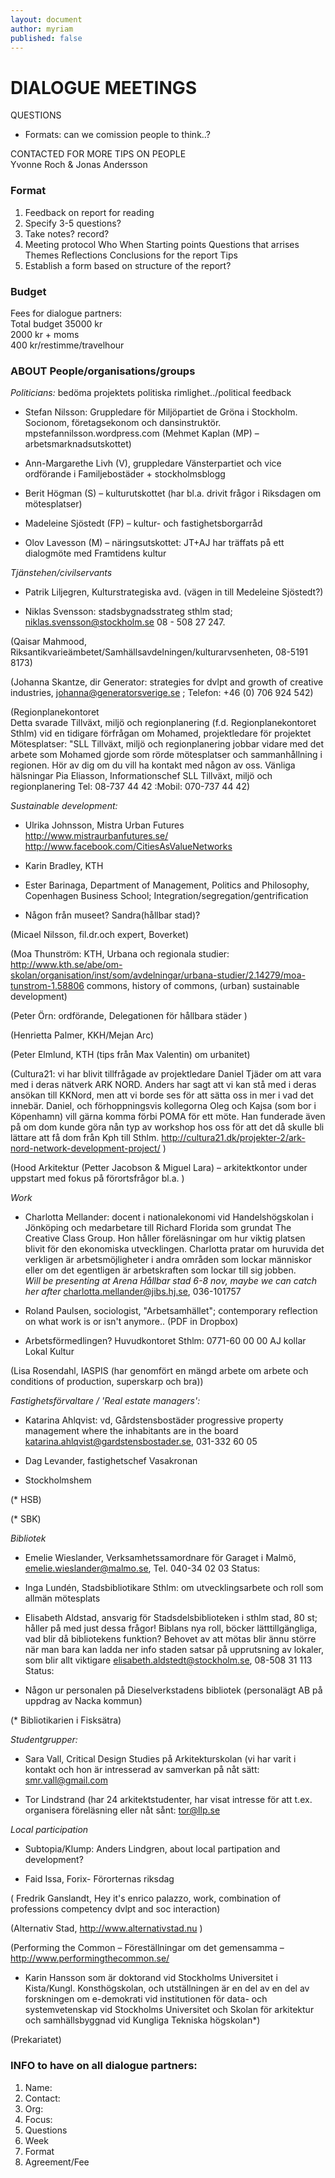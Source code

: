 ```yaml
---
layout: document
author: myriam
published: false
---
```


# DIALOGUE MEETINGS

QUESTIONS

* Formats: can we comission people to think..? 

CONTACTED FOR MORE TIPS ON PEOPLE   
Yvonne Roch & Jonas Andersson

### Format
1. Feedback on report for reading
2. Specify 3-5 questions?
3. Take notes? record?
4. Meeting protocol
Who
When
Starting points
Questions that arrises
Themes 
Reflections 
Conclusions for the report
Tips
5. Establish a form based on structure of the report?  


### Budget
Fees for dialogue partners:  
Total budget 35000 kr   
2000 kr + moms  
400 kr/restimme/travelhour

### ABOUT People/organisations/groups 

*Politicians:*
bedöma projektets politiska rimlighet../political feedback  
* Stefan Nilsson: 
Gruppledare för Miljöpartiet de Gröna i Stockholm. Socionom, företagsekonom och dansinstruktör.
mpstefannilsson.wordpress.com
(Mehmet Kaplan (MP) – arbetsmarknadsutskottet)

* Ann-Margarethe Livh (V), gruppledare Vänsterpartiet och vice ordförande i Familjebostäder + stockholmsblogg

* Berit Högman (S) – kulturutskottet (har bl.a. drivit frågor i Riksdagen om mötesplatser) 

* Madeleine Sjöstedt (FP) – kultur- och fastighetsborgarråd 

* Olov Lavesson (M) – näringsutskottet: JT+AJ har träffats på ett dialogmöte med Framtidens kultur


*Tjänstehen/civilservants*

* Patrik Liljegren, Kulturstrategiska avd. (vägen in till Medeleine Sjöstedt?)

* Niklas Svensson: stadsbygnadsstrateg sthlm stad; niklas.svensson@stockholm.se 08 - 508 27 247.

(Qaisar Mahmood, Riksantikvarieämbetet/Samhällsavdelningen/kulturarvsenheten,  08-5191 8173)

(Johanna Skantze, dir Generator: strategies for dvlpt and growth of creative industries, johanna@generatorsverige.se ; Telefon: +46 (0) 706 924 542)

(Regionplanekontoret  
Detta svarade Tillväxt, miljö och regionplanering (f.d. Regionplanekontoret Sthlm) vid en tidigare förfrågan om Mohamed, projektledare för projektet Mötesplatser:
"SLL Tillväxt, miljö och regionplanering jobbar vidare med det arbete som Mohamed gjorde som rörde mötesplatser och sammanhållning i regionen. Hör av dig om du vill ha kontakt med någon av oss. 
Vänliga hälsningar
Pia Eliasson, Informationschef SLL Tillväxt, miljö och regionplanering
Tel: 08-737 44 42 :Mobil: 070-737 44 42) 


*Sustainable development:*

* Ulrika Johnsson, Mistra Urban Futures
http://www.mistraurbanfutures.se/
http://www.facebook.com/CitiesAsValueNetworks  

* Karin Bradley, KTH

* Ester Barinaga, Department of Management, Politics and Philosophy, Copenhagen Business School; Integration/segregation/gentrification

* Någon från museet? Sandra(hållbar stad)?

(Micael Nilsson, fil.dr.och	expert,	Boverket) 

(Moa Thunström: KTH, Urbana och regionala studier: http://www.kth.se/abe/om-skolan/organisation/inst/som/avdelningar/urbana-studier/2.14279/moa-tunstrom-1.58806 commons, history of commons, (urban) sustainable development)

(Peter Örn: ordförande, Delegationen för hållbara städer )

(Henrietta Palmer, KKH/Mejan Arc)

(Peter Elmlund, KTH (tips från Max Valentin) om urbanitet)

(Cultura21: vi har blivit tillfrågade av projektledare Daniel Tjäder om att vara med i deras nätverk ARK NORD. Anders har sagt att vi kan stå med i deras ansökan till KKNord, men att vi borde ses för att sätta oss in mer i vad det innebär. Daniel, och förhoppningsvis kollegorna Oleg och Kajsa (som bor i Köpenhamn) vill gärna komma förbi POMA för ett möte. Han funderade även på om dom kunde göra nån typ av workshop hos oss för att det då skulle bli lättare att få dom från Kph till Sthlm. 
http://cultura21.dk/projekter-2/ark-nord-network-development-project/ )

(Hood Arkitektur (Petter Jacobson & Miguel Lara) – arkitektkontor under uppstart med fokus på förortsfrågor bl.a. )


*Work*  

* Charlotta Mellander: docent i nationalekonomi vid Handelshögskolan i Jönköping och medarbetare till Richard Florida som grundat The Creative Class Group. Hon håller föreläsningar om hur viktig platsen blivit för den ekonomiska utvecklingen. Charlotta pratar om huruvida det verkligen är arbetsmöjligheter i andra områden som lockar människor eller om det egentligen är arbetskraften som lockar till sig jobben.   
*Will be presenting at Arena Hållbar stad 6-8 nov, maybe we can catch her after* 
charlotta.mellander@jibs.hj.se, 036-101757

* Roland Paulsen, sociologist, "Arbetsamhället"; contemporary reflection on what work is or isn't anymore.. (PDF in Dropbox) 

* Arbetsförmedlingen? Huvudkontoret Sthlm: 0771-60 00 00 
AJ kollar Lokal Kultur 

(Lisa Rosendahl, IASPIS (har genomfört en mängd arbete om arbete och conditions of production, superskarp och bra))

*Fastighetsförvaltare / 'Real estate managers':*

* Katarina Ahlqvist: vd, Gårdstensbostäder
progressive property management where the inhabitants are in the board
katarina.ahlqvist@gardstensbostader.se, 031-332 60 05

* Dag Levander, fastighetschef Vasakronan  

* Stockholmshem

(* HSB)

(* SBK)


*Bibliotek*

* Emelie Wieslander, Verksamhetssamordnare för Garaget i Malmö, emelie.wieslander@malmo.se, Tel. 040-34 02 03
Status:

* Inga Lundén, Stadsbibliotikare Sthlm: om utvecklingsarbete och roll som allmän mötesplats
* Elisabeth Aldstad, ansvarig för Stadsdelsbiblioteken i sthlm stad, 80 st; håller på med just dessa frågor!
Biblans nya roll, böcker lätttillgängliga, vad blir då bibliotekens funktion? 
Behovet av att mötas blir ännu större när man bara kan ladda ner info
staden satsar på upprutsning av lokaler, som blir allt viktigare
elisabeth.aldstedt@stockholm.se, 08-508 31 113
Status:

* Någon ur personalen på Dieselverkstadens bibliotek (personalägt AB på uppdrag av Nacka kommun)

(* Bibliotikarien i Fisksätra)


*Studentgrupper:*  
* Sara Vall, Critical Design Studies på Arkitekturskolan (vi har varit i kontakt och hon är intresserad av samverkan på nåt sätt: smr.vall@gmail.com

* Tor Lindstrand (har 24 arkitektstudenter, har visat intresse för att t.ex.
organisera föreläsning eller nåt sånt: <tor@llp.se>

*Local participation*
* Subtopia/Klump: Anders Lindgren, about local partipation and development?

* Faid Issa, Forix- Förorternas riksdag

( Fredrik Ganslandt, Hey it's enrico palazzo, work, combination of professions competency dvlpt and soc interaction)

(Alternativ Stad, http://www.alternativstad.nu )

(Performing the Common – Föreställningar om det gemensamma – http://www.performingthecommon.se/   
* Karin Hansson som är doktorand vid Stockholms Universitet i Kista/Kungl. Konsthögskolan, och utställningen är en del av en del av forskningen om e-demokrati vid institutionen för data- och systemvetenskap vid Stockholms Universitet och Skolan för arkitektur och samhällsbyggnad vid Kungliga Tekniska högskolan*)


(Prekariatet) 



### INFO to have on all dialogue partners:

1. Name:
2. Contact:
3. Org:
4. Focus: 
5. Questions
6. Week
7. Format
8. Agreement/Fee